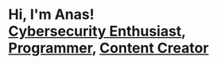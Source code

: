 <h1>Hi, I'm Anas! <br/><a href="https://www.linkedin.com/in/anasabdelfattah/" >Cybersecurity Enthusiast</a>, <a href="https://github.com/AnasAbdelfattah" >Programmer</a>, <a href="https://medium.com/@anasabdelfattah">Content Creator</a></h1>



<!--
**joshmadakor1/joshmadakor1** is a ✨ _special_ ✨ repository because its `README.md` (this file) appears on your GitHub profile.

Here are some ideas to get you started:

- 🔭 I’m currently working on ...
- 🌱 I’m currently learning ...
- 👯 I’m looking to collaborate on ...
- 🤔 I’m looking for help with ...
- 💬 Ask me about ...
- 📫 How to reach me: ...
- 😄 Pronouns: ...
- ⚡ Fun fact: ...
-->
